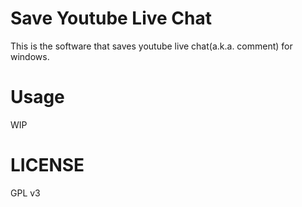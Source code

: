 Save Youtube Live Chat
=====

This is the software that saves youtube live chat(a.k.a. comment) for windows.

Usage
=====
WIP

LICENSE
=====
GPL v3